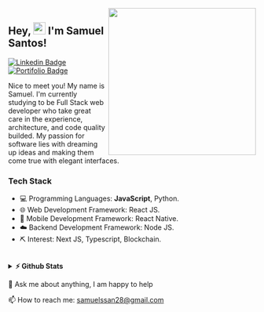 <img align="right" src="https://github.com/josepholiveira/josepholiveira/blob/master/images/illustration.png" width="300"/>

## Hey, <img src="https://media.giphy.com/media/hvRJCLFzcasrR4ia7z/giphy.gif" width="25px"> I'm Samuel Santos! 
[![Linkedin Badge](https://img.shields.io/badge/-LinkedIn-0e76a8?style=flat-square&logo=Linkedin&logoColor=white)](https://www.linkedin.com/in/samuel-santos-5217831aa/)
[![Portifolio Badge](https://img.shields.io/badge/-%F0%9F%92%BB%20Portifolio-blue)](http://samuelssan.tech/)

Nice to meet you! My name is Samuel. I'm currently studying to be Full Stack web developer who take great care in the experience, architecture, and code quality builded. My passion for software lies with dreaming up ideas and making them come true with elegant interfaces.

### Tech Stack
 - 💻 Programming Languages: **JavaScript**, Python.
 - 🌐 Web Development Framework: React JS.
 - 📱  Mobile Development Framework: React Native.
 - ☁️ Backend Development Framework: Node JS.
 - ⛏  Interest: Next JS, Typescript, Blockchain.
 <br>

<details>	
  <summary><b>⚡ Github Stats</b></summary>

  <br />
  <img height="180em" src="https://github-readme-stats.vercel.app/api?username=samuelssan28&show_icons=true&hide_border=true&&count_private=true&include_all_commits=true" />
  <img height="180em" src="https://github-readme-stats.vercel.app/api/top-langs/?username=samuelssan28&exclude_repo=KNN-Image-Classification&show_icons=true&hide_border=true&layout=compact&langs_count=8"/>
</details>

💬 Ask me about anything, I am happy to help
<br>

📫 How to reach me: samuelssan28@gmail.com
